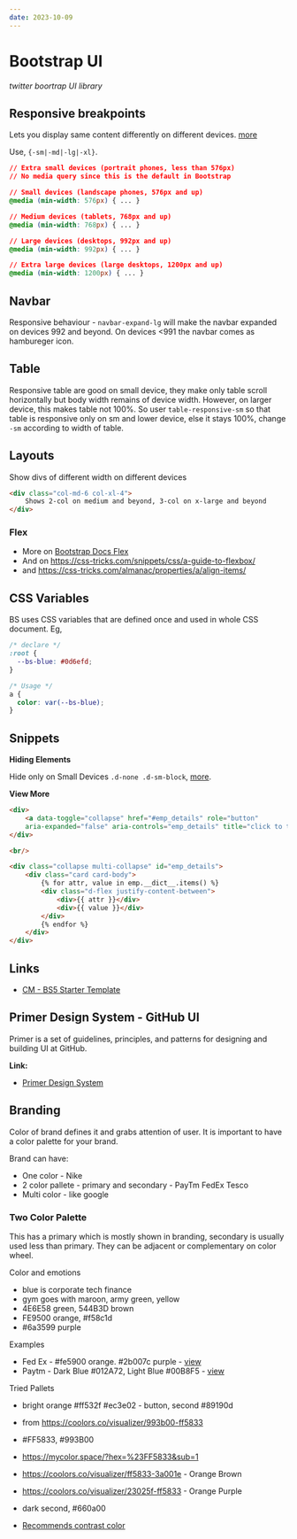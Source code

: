 ```yaml
---
date: 2023-10-09
---
```


# Bootstrap UI

_twitter boortrap UI library_

## Responsive breakpoints


Lets you display same content differently on different devices. [more](https://getbootstrap.com/docs/4.0/layout/overview/)

Use, `{-sm|-md|-lg|-xl}`.

```css
// Extra small devices (portrait phones, less than 576px)
// No media query since this is the default in Bootstrap

// Small devices (landscape phones, 576px and up)
@media (min-width: 576px) { ... }

// Medium devices (tablets, 768px and up)
@media (min-width: 768px) { ... }

// Large devices (desktops, 992px and up)
@media (min-width: 992px) { ... }

// Extra large devices (large desktops, 1200px and up)
@media (min-width: 1200px) { ... }
```

## Navbar

Responsive behaviour - `navbar-expand-lg` will make the navbar expanded on devices 992 and beyond. On devices <991 the navbar comes as hambureger icon.

## Table

Responsive table are good on small device, they make only table scroll horizontally but body width remains of device width. However, on larger device, this makes table not 100%. So user `table-responsive-sm` so that table is responsive only on sm and lower device, else it stays 100%, change `-sm` according to width of table.

## Layouts

Show divs of different width on different devices

```html
<div class="col-md-6 col-xl-4">
    Shows 2-col on medium and beyond, 3-col on x-large and beyond
</div>
```

### Flex

- More on [Bootstrap Docs Flex](https://getbootstrap.com/docs/5.2/utilities/flex/)
- And on <https://css-tricks.com/snippets/css/a-guide-to-flexbox/>
- and <https://css-tricks.com/almanac/properties/a/align-items/>

## CSS Variables

BS uses CSS variables that are defined once and used in whole CSS document. Eg,

```css
/* declare */
:root {
  --bs-blue: #0d6efd;
}

/* Usage */
a {
  color: var(--bs-blue);
}
  ```



## Snippets

**Hiding Elements**

Hide only on Small Devices `.d-none .d-sm-block`, [more](https://getbootstrap.com/docs/4.0/utilities/display/#hiding-elements).

**View More**

```html
<div>
    <a data-toggle="collapse" href="#emp_details" role="button"
    aria-expanded="false" aria-controls="emp_details" title="click to toggle">Extra Details ></a>
</div>

<br/>

<div class="collapse multi-collapse" id="emp_details">
    <div class="card card-body">
        {% for attr, value in emp.__dict__.items() %}
        <div class="d-flex justify-content-between">
            <div>{{ attr }}</div>
            <div>{{ value }}</div>
        </div>
        {% endfor %}
    </div>
</div>
```

## Links

- [CM - BS5 Starter Template](https://github.com/CodeoMascot/frontends/blob/main/bs5-1.html)

## Primer Design System - GitHub UI

Primer is a set of guidelines, principles, and patterns for designing and building UI at GitHub.


**Link:**

- [Primer Design System](https://primer.style/)

## Branding

Color of brand defines it and grabs attention of user. It is important to have a color palette for your brand.

Brand can have:

- One color - Nike
- 2 color pallete - primary and secondary - PayTm FedEx Tesco
- Multi color - like google

### Two Color Palette

This has a primary which is mostly shown in branding, secondary is usually used less than primary. They can be adjacent or complementary on color wheel.

Color and emotions

- blue is corporate tech finance
- gym goes with maroon, army green, yellow
- 4E6E58 green, 544B3D brown
- FE9500 orange, #f58c1d
- #6a3599 purple

Examples

- Fed Ex - #fe5900 orange. #2b007c purple - [view](https://coolors.co/visualizer/fe5900-2b007c)
- Paytm - Dark Blue #012A72, Light Blue #00B8F5 - [view](https://coolors.co/visualizer/012a72-00b8f5)

Tried Pallets

- bright orange #ff532f #ec3e02 - button, second #89190d
- from https://coolors.co/visualizer/993b00-ff5833
- #FF5833, #993B00
- https://mycolor.space/?hex=%23FF5833&sub=1
- https://coolors.co/visualizer/ff5833-3a001e - Orange Brown
- https://coolors.co/visualizer/23025f-ff5833 - Orange Purple
- dark second, #660a00


- [Recommends contrast color](https://www.learnui.design/tools/accessible-color-generator.html)